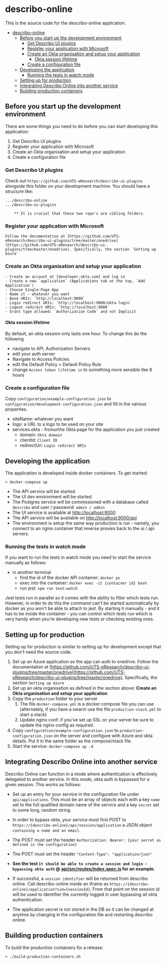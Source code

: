# describo-online

This is the source code for the describo-online application.

- [describo-online](#describo-online)
  - [Before you start up the development environment](#before-you-start-up-the-development-environment)
    - [Get Describo UI plugins](#get-describo-ui-plugins)
    - [Register your application with Microsoft](#register-your-application-with-microsoft)
    - [Create an Okta organisation and setup your application](#create-an-okta-organisation-and-setup-your-application)
      - [Okta session lifetime](#okta-session-lifetime)
    - [Create a configuration file](#create-a-configuration-file)
  - [Developing the application](#developing-the-application)
    - [Running the tests in watch mode](#running-the-tests-in-watch-mode)
  - [Setting up for production](#setting-up-for-production)
  - [Integrating Describo Online into another service](#integrating-describo-online-into-another-service)
  - [Building production containers](#building-production-containers)

## Before you start up the development environment

There are some things you need to do before you can start developing this application:

1. Get Describo UI plugins
2. Register your application with Microsoft
3. Create an Okta organisation and setup your application
4. Create a configuration file

### Get Describo UI plugins

Check out `https://github.com/UTS-eResearch/describo-ui-plugins` alongside this folder on your development machine. You should have a structure like:

```
.../describo-online
.../describo-ui-plugins

    ** It is crucial that these two repo's are sibling folders.
```

### Register your application with Microsoft

    Follow the documentation at [https://github.com/UTS-eResearch/describo-ui-plugins/tree/master/onedrive](https://github.com/UTS-eResearch/describo-ui-plugins/tree/master/onedrive). Specifically, the section `Setting up Azure`

### Create an Okta organisation and setup your application

    - Create an account at [developer.okta.com] and log in
    - Create a new `application` (Applications tab at the top, `Add Application`)
    - Choose Single-Page App
    - Name it - whatever you want
    - Base URIs: `http://localhost:9000`
    - Login redirect URIs: `http://localhost:9000/okta-login`
    - Logout redirect URIs: `http://localhost:9000`
    - Grant type allowed: `Authorization Code` and not Implicit

#### Okta session lifetime

By default, an okta session only lasts one hour. To change this do the following

-   navigate to API, Authorization Servers
-   edit your auth server
-   Navigate to Access Policies
-   edit the Default Policy > Default Policy Rule
-   change `Access token lifetime is` to something more sensible like 8 hours

### Create a configuration file

Copy `configuration/example-configuration.json` to `configuration/development-configuration.json` and fill in the various properties.

-   siteName: whatever you want
-   logo: a URL to a logo to be used on your site
-   services.okta - fromurthe Okta page for the application you just created
    -   domain: `Okta domain`
    -   clientId: `Client ID`
    -   redirectUri: `Login redirect URIs`

## Developing the application

The application is developed inside docker containers. To get started:

```
> docker-compose up
```

-   The API service will be started.
-   The UI dev environment will be started
-   The Postgres service will be commissioned with a database called `describo` and user / password: `admin / admin`
-   The UI service is available at [http://localhost:9000](http://localhost:9000)
-   The API service will be available on [http://localhost:9000/api](http://localhost:9000/api)
-   The environment is setup the same way production is run - namely, you connect to an nginx container that reverse proxies back to the ui / api servers.

### Running the tests in watch mode

If you want to run the tests in watch mode you need to start the service manually as follows:

-   in another terminal
    -   find the id of the docker API container: `docker ps`
    -   exec into the container: `docker exec -it {container id} bash`
    -   run jest: `npm run test:watch`

Jest tests run in parallel so it comes with the ability to filter which tests run. However, in order
to do this the command can't be started automatically by docker as you won't be able to attach to
jest. By starting it manually - and it has to be inside the container - you can control which tests
run which is very handy when you're developing new tests or checking existing ones.

## Setting up for production

Setting up for production is similar to setting up for development except that you don't need the source code.

1. Set up an Azure application so the app can auth to onedrive. Follow the documentation at [https://github.com/UTS-eResearch/describo-ui-plugins/tree/master/onedrive](https://github.com/UTS-eResearch/describo-ui-plugins/tree/master/onedrive). Specifically, the section `Setting up Azure`
2. Set up an okta organisation as defined in the section above: **Create an Okta organisation and setup your application**
3. Copy the `production` folder to your server
    1. The file `docker-compose.yml` is a docker compose file you can use (alternately, if you have a swarm use the file `production-stack.yml` to start a stack)
    2. Update nginx.conf: if you've set up SSL on your server be sure to update the nginx config as required.
4. Copy `configuration/example-configuration.json` to `production-configuration.json` on the server and configure with Azure and okta details. Put it in the same folder as the compose/stack file.
5. Start the service: `docker-compose up -d`

## Integrating Describo Online into another service

Describo Online can function in a mode where authentication is effectively delegated to another service. In
this mode, okta auth is bypassed for a given session. This works as follows:

-   Set up an entry for your service in the configuration file under `api/applications`. This must be an array of objects each with a key `name` set to the full qualified domain name of the service and a key `secret` set to some long, random string.
-   In order to bypass okta, your service must first POST to `https://{describo-online}/api/session/application` a JSON object `containing a name and an email`.
-   The POST must set the header `Authorization: Bearer: {your secret as defined in the configuration}`
-   The POST must set the header `"Content-Type": "application/json"`

-   **See the test `it should be able to create a session and login - bypassing okta auth` @ [api/src/routes/index.spec.js](https://github.com/UTS-eResearch/describo-online/blob/master/api/src/routes/index.spec.js#L48) for an example.**

-   If successful, a `session identifier` will be returned from describo online. Call describo-online inside an iframe as `https://{describo-online}/application?sid={sessionId}`. From that point on the session id will be used to identifier the currently logged in user bypassing all okta authentication.

-   The application secret is not stored in the DB so it can be changed at anytime by changing in the configuration file and restarting describo online.

## Building production containers

To build the production containers for a release:

```
> ./build-production-containers.sh
```
